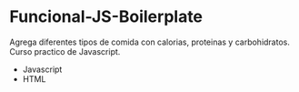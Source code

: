 # Funcional-JS-Boilerplate
Agrega diferentes tipos de comida con calorias, proteinas y carbohidratos.
Curso practico de Javascript.

- Javascript
- HTML
